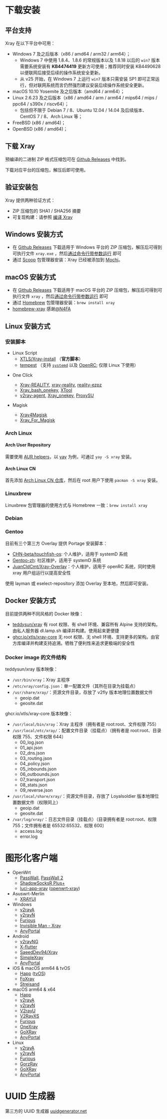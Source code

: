 # 下载安装

## 平台支持

Xray 在以下平台中可用：

- Windows 7 及之后版本（x86 / amd64 / arm32 / arm64）；
  - Windows 7 中使用 1.8.4、1.8.6 的常规版本以及 1.8.18 以后的 `win7`
    版本需要系统安装有 **KB4474419** 更新方可使用；推荐同时安装 KB4490628
    以便联网后接受后续的操作系统安全更新。
  - 从 v25 开始，在 Windows 7 上运行 `win7` 版本只需安装 SP1
    即可正常运行，但对联网系统而言仍然强烈建议安装后续操作系统安全更新。
- macOS 10.10 Yosemite 及之后版本（amd64 / arm64）；
- Linux 2.6.23 及之后版本（x86 / amd64 / arm / arm64 / mips64 / mips / ppc64 /
  s390x / riscv64）；
  - 包括但不限于 Debian 7 / 8、Ubuntu 12.04 / 14.04 及后续版本、CentOS 7 /
    8、Arch Linux 等；
- FreeBSD (x86 / amd64)；
- OpenBSD (x86 / amd64)；

## 下载 Xray

预编译的二进制 ZIP 格式压缩包可在
[Github Releases](https://github.com/xtls/Xray-core/releases) 中找到。

下载对应平台的压缩包，解压后即可使用。

## 验证安装包

Xray 提供两种验证方式：

- ZIP 压缩包的 SHA1 / SHA256 摘要
- 可复现构建：请参照 [编译 Xray](../development/intro/compile.md)

## Windows 安装方式

- 在 [Github Releases](https://github.com/xtls/Xray-core/releases) 下载适用于
  Windows 平台的 ZIP 压缩包，解压后可得到可执行文件 `xray.exe`
  ，然后[通过命令行带参数运行](./command) 即可
- 通过 [Scoop](https://scoop.sh) 包管理器安装：Xray 已经被添加到
  [Mochi](https://github.com/Qv2ray/mochi)。

## macOS 安装方式

- 在 [Github Releases](https://github.com/xtls/Xray-core/releases) 下载适用于
  macOS 平台的 ZIP 压缩包，解压后可得到可执行文件 `xray`
  ，然后[通过命令行带参数运行](./command.md) 即可
- 通过 [Homebrew](https://brew.sh) 包管理器安装：`brew install xray`
- [homebrew-xray](https://github.com/N4FA/homebrew-xray)
  感谢[@N4FA](https://github.com/N4FA)

## Linux 安装方式

### 安装脚本

- Linux Script
  - [XTLS/Xray-install](https://github.com/XTLS/Xray-install) （**官方脚本**）
  - [tempest](https://github.com/team-cloudchaser/tempest) （支持
    [`systemd`](https://systemd.io) 以及
    [OpenRC](https://github.com/OpenRC/openrc); 仅限 Linux 下使用）

* One Click
  - [Xray-REALITY](https://github.com/zxcvos/Xray-script),
    [xray-reality](https://github.com/sajjaddg/xray-reality),
    [reality-ezpz](https://github.com/aleskxyz/reality-ezpz)
  - [Xray_bash_onekey](https://github.com/hello-yunshu/Xray_bash_onekey),
    [XTool](https://github.com/LordPenguin666/XTool)
  - [v2ray-agent](https://github.com/mack-a/v2ray-agent),
    [Xray_onekey](https://github.com/wulabing/Xray_onekey),
    [ProxySU](https://github.com/proxysu/ProxySU)

* Magisk
  - [Xray4Magisk](https://github.com/Asterisk4Magisk/Xray4Magisk)
  - [Xray_For_Magisk](https://github.com/E7KMbb/Xray_For_Magisk)

### Arch Linux

#### Arch User Repository

需要使用 [AUR helpers](https://wiki.archlinux.org/index.php/AUR_helpers)，以
[yay](https://github.com/Jguer/yay) 为例，可通过 `yay -S xray` 安装。

#### Arch Linux CN

首先添加
[Arch Linux CN 仓库](https://www.archlinuxcn.org/archlinux-cn-repo-and-mirror/)，然后在
root 用户下使用 `pacman -S xray` 安装。

### Linuxbrew

Linuxbrew 包管理器的使用方式与 Homebrew 一致：`brew install xray`

### Debian <Badge text="WIP" type="warning"/>

### Gentoo

目前有三个第三方 Overlay 提供 Portage 安装脚本：

- [CHN-beta/touchfish-os](https://github.com/gentoo-mirror/touchfish-os/tree/master/net-proxy/Xray):
  个人维护，适用于 systemD 系统
- [Gentoo-zh](https://github.com/microcai/gentoo-zh): 社区维护，适用于 systemD
  系统
- [JuanCldCmt/Xray-Overlay](https://github.com/JuanCldCmt/Xray-Overlay)：个人维护，适用于
  openRC 系统，同时使用 xray 用户组运行以提高安全性

使用 layman 或 eselect-repository 添加 Overlay 至本地，然后即可安装。

## Docker 安装方式

目前提供两种不同风格的 Docker 映像：

- [teddysun/xray](https://hub.docker.com/r/teddysun/xray) 有 root 权限、有 shell
  环境、兼容所有 Alpine 支持的架构。由私人服务器 dl.lamp.sh
  编译并构建。使用起来更便捷
- [ghcr.io/xtls/xray-core](https://ghcr.io/xtls/xray-core) 无 root 权限、无
  shell
  环境、支持更多的架构。由官方库编译并构建支持追溯。牺牲了便利性来追求更极端的安全性

### Docker image 的文件结构

teddysun/xray 版本映像：

- `/usr/bin/xray`：Xray 主程序
- `/etc/xray/config.json`：单一配置文件（其所在目录为挂载点）
- `/usr/share/xray/`：资源文件目录，存放了 v2fly 版本地理位置数据文件
  - geoip.dat
  - geosite.dat

ghcr.io/xtls/xray-core 版本映像：

- `/usr/local/bin/xray`：Xray 主程序（拥有者是 root:root、文件权限 755）
- `/usr/local/etc/xray/`：配置文件目录（挂载点）（拥有者是 root:root、目录权限
  755、文件权限 644）
  - 00_log.json
  - 01_api.json
  - 02_dns.json
  - 03_routing.json
  - 04_policy.json
  - 05_inbounds.json
  - 06_outbounds.json
  - 07_transport.json
  - 08_stats.json
  - 09_reverse.json
- `/usr/local/share/xray/`：资源文件目录，存放了 Loyalsoldier
  版本地理位置数据文件（权限同上）
  - geoip.dat
  - geosite.dat
- `/var/log/xray/`：日志文件目录（挂载点）（目录拥有者是 root:root、权限
  755；文件拥有者是 65532:65532、权限 600）
  - access.log
  - error.log

# 图形化客户端

- OpenWrt
  - [PassWall](https://github.com/xiaorouji/openwrt-passwall),
    [PassWall 2](https://github.com/xiaorouji/openwrt-passwall2)
  - [ShadowSocksR Plus+](https://github.com/fw876/helloworld)
  - [luci-app-xray](https://github.com/yichya/luci-app-xray)
    ([openwrt-xray](https://github.com/yichya/openwrt-xray))
- Asuswrt-Merlin
  - [XRAYUI](https://github.com/DanielLavrushin/asuswrt-merlin-xrayui)
- Windows
  - [v2rayA](https://github.com/v2rayA/v2rayA)
  - [v2rayN](https://github.com/2dust/v2rayN)
  - [Furious](https://github.com/LorenEteval/Furious)
  - [Invisible Man - Xray](https://github.com/InvisibleManVPN/InvisibleMan-XRayClient)
  - [AnyPortal](https://github.com/AnyPortal/AnyPortal)
- Android
  - [v2rayNG](https://github.com/2dust/v2rayNG)
  - [X-flutter](https://github.com/XTLS/X-flutter)
  - [SaeedDev94/Xray](https://github.com/SaeedDev94/Xray)
  - [SimpleXray](https://github.com/lhear/SimpleXray)
  - [AnyPortal](https://github.com/AnyPortal/AnyPortal)
- iOS & macOS arm64 & tvOS
  - [Happ](https://apps.apple.com/app/happ-proxy-utility/id6504287215)
    ([tvOS](https://apps.apple.com/us/app/happ-proxy-utility-for-tv/id6748297274))
  - [FoXray](https://apps.apple.com/app/foxray/id6448898396)
  - [Streisand](https://apps.apple.com/app/streisand/id6450534064)
- macOS arm64 & x64
  - [Happ](https://apps.apple.com/app/happ-proxy-utility/id6504287215)
  - [v2rayA](https://github.com/v2rayA/v2rayA)
  - [v2rayN](https://github.com/2dust/v2rayN)
  - [V2rayU](https://github.com/yanue/V2rayU)
  - [V2RayXS](https://github.com/tzmax/V2RayXS)
  - [Furious](https://github.com/LorenEteval/Furious)
  - [OneXray](https://github.com/OneXray/OneXray)
  - [GoXRay](https://github.com/goxray/desktop)
  - [AnyPortal](https://github.com/AnyPortal/AnyPortal)
- Linux
  - [v2rayA](https://github.com/v2rayA/v2rayA)
  - [v2rayN](https://github.com/2dust/v2rayN)
  - [Furious](https://github.com/LorenEteval/Furious)
  - [GorzRay](https://github.com/ketetefid/GorzRay)
  - [GoXRay](https://github.com/goxray/desktop)
  - [AnyPortal](https://github.com/AnyPortal/AnyPortal)

# UUID 生成器

第三方的 UUID 生成器 [uuidgenerator.net](https://www.uuidgenerator.net)
